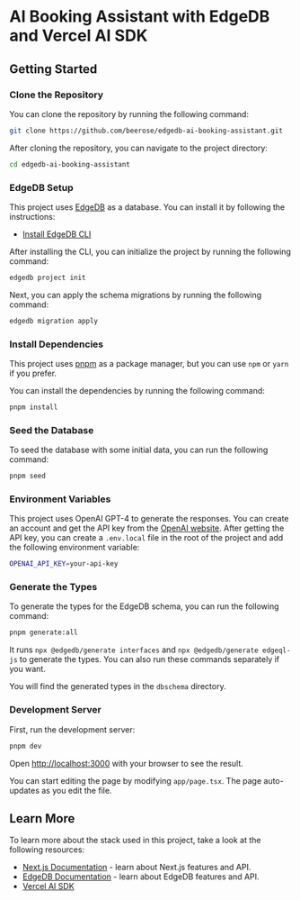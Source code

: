 # AI Booking Assistant with EdgeDB and Vercel AI SDK

## Getting Started

### Clone the Repository

You can clone the repository by running the following command:

```bash
git clone https://github.com/beerose/edgedb-ai-booking-assistant.git
```

After cloning the repository, you can navigate to the project directory:

```bash
cd edgedb-ai-booking-assistant
```

### EdgeDB Setup

This project uses [EdgeDB](https://edgedb.com/) as a database. You can install it by following the instructions:

- [Install EdgeDB CLI](https://www.edgedb.com/docs/intro/cli)

After installing the CLI, you can initialize the project by running the following command:

```bash
edgedb project init
```

Next, you can apply the schema migrations by running the following command:

```bash
edgedb migration apply
```

### Install Dependencies

This project uses [pnpm](https://pnpm.io/) as a package manager, but you can use `npm` or `yarn` if you prefer.

You can install the dependencies by running the following command:

```bash
pnpm install
```

### Seed the Database

To seed the database with some initial data, you can run the following command:

```bash
pnpm seed
```

### Environment Variables

This project uses OpenAI GPT-4 to generate the responses. You can create an account and get the API key from the [OpenAI website](https://openai.com/). After getting the API key, you can create a `.env.local` file in the root of the project and add the following environment variable:

```bash
OPENAI_API_KEY=your-api-key
```

### Generate the Types

To generate the types for the EdgeDB schema, you can run the following command:

```bash
pnpm generate:all
```

It runs `npx @edgedb/generate interfaces` and `npx @edgedb/generate edgeql-js` to generate the types. You can also run these commands separately if you want.

You will find the generated types in the `dbschema` directory.

### Development Server

First, run the development server:

```bash
pnpm dev
```

Open [http://localhost:3000](http://localhost:3000) with your browser to see the result.

You can start editing the page by modifying `app/page.tsx`. The page auto-updates as you edit the file.

## Learn More

To learn more about the stack used in this project, take a look at the following resources:

- [Next.js Documentation](https://nextjs.org/docs) - learn about Next.js features and API.
- [EdgeDB Documentation](https://www.edgedb.com/docs/) - learn about EdgeDB features and API.
- [Vercel AI SDK](https://sdk.vercel.ai/docs)
